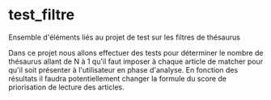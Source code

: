 # test_filtre
Ensemble d'éléments liés au projet de test sur les filtres de thésaurus  

Dans ce projet nous allons effectuer des tests pour déterminer le nombre de thésaurus allant de N à 1 qu'il faut imposer à chaque article de matcher pour qu'il soit présenter à l'utilisateur en phase d'analyse.
En fonction des résultats il faudra potentiellement changer la formule du score de priorisation de lecture des articles.
